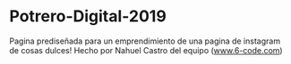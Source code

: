 # Potrero-Digital-2019
Pagina prediseñada para un emprendimiento de una pagina de instagram de cosas dulces!
Hecho por Nahuel Castro del equipo (www.6-code.com)
